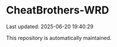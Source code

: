# CheatBrothers-WRD

Last updated: 2025-06-20 19:40:29

This repository is automatically maintained.
